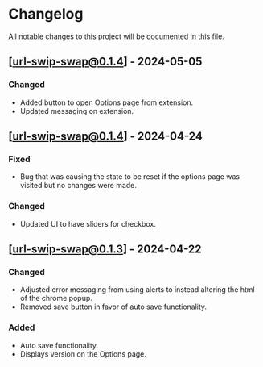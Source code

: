 # Changelog

All notable changes to this project will be documented in this file.

## [url-swip-swap@0.1.4] - 2024-05-05

### Changed

- Added button to open Options page from extension.
- Updated messaging on extension.

## [url-swip-swap@0.1.4] - 2024-04-24

### Fixed

- Bug that was causing the state to be reset if the options page was visited but no changes were made.

### Changed

- Updated UI to have sliders for checkbox.

## [url-swip-swap@0.1.3] - 2024-04-22

### Changed

- Adjusted error messaging from using alerts to instead altering the html of the chrome popup.
- Removed save button in favor of auto save functionality.

### Added

- Auto save functionality.
- Displays version on the Options page.
